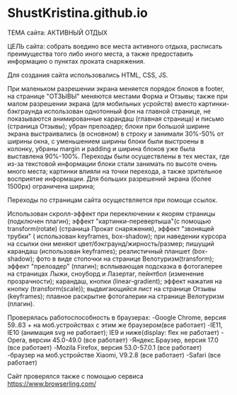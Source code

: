# ShustKristina.github.io

ТЕМА сайта: АКТИВНЫЙ ОТДЫХ


ЦЕЛЬ сайта: собрать воедино все места активного отдыха, расписать преимущества того либо иного места, а также предоставить информацию 
о пунктах проката снаряжения.


Для создания сайта использовались HTML, CSS, JS.


При маленьком разрешении экрана меняется порядок блоков в footer, на странице "ОТЗЫВЫ" меняются местами Форма и Отзывы; 
также при малом разрешении экрана (для мобильных усройств) вместо картинки-бэкграунда использован однотонный фон на главной странице, 
не показываются анимированные карандаш (главная страница) и письмо (страница Отзывы); убран прелоадер;
блоки при большой ширине экрана выстраивались (в основном) в строку и занимали 30%-50% от ширины окна, с уменьшением 
ширины блоки были выстроены в колонку, убраны margin и padding и ширина блоков уже была выставлена 90%-100%.
Переходы были осуществлены в тех местах, где из-за текстовой информации блоки стали занимать по высоте очень много места; картинки влияли на точки 
перехода, а также зрительное восприятие информации.
Для больших разрешений экрана (более 1500px) ограничена ширина;  


Переходы по страницам сайта осуществляется при помощи ссылок.

Использован скролл-эффект при переключении к якорям страницы (подключен плагин); эффект "картинки-перевертыша"(с помощью transform(rotate) (страница Прокат снаряжения),
эффект "звонящей трубки" ( использован keyframes, box-shadow); при наведении курсора на ссылки они меняют цвет/бэкграунд/жирность/размер;
пишущий карандаш (использован keyframes); реалистичный планшет (box-shadow); фото в виде стопочки на странице Велотуризм(transform); 
эффект "прелоадер" (плагин); всплывающая подсказка в фотогалерее на страницах Лыжи, сноуборд и Лазертаг, пейнтбол (изменение прозрачности);
карандаш, кнопки (linear-gradient); эффект нажатия на кнопку (transform(scale)); выдвигающийся лист на странице Отзывы (keyframes);
плавное раскрытие фотогалерии на странице Велотуризм (плагин).


Проверялась работоспособность в браузерах:
-Google Chrome, версия 59..63 + на моб.устройствах с этим же браузером(все работает)
-IE11, IE10 (анимация svg не работает); IE9 и ниже(display: flex не работает)
-Opera, версии 45.0-49.0 (все работает)
-Яндекс.Браузер, версия 17.0 (все работает)
-Mozila Firefox, версия 53.0-57.0.1 (все работает)
-браузер на моб.устройстве Xiaomi, V9.2.8 (все работает)
-Safari (все работает)

Сайт проверялся также с помощью сервиса https://www.browserling.com/
